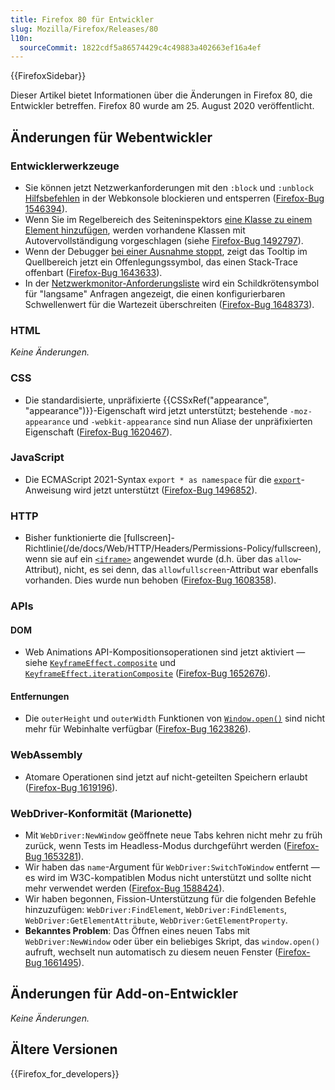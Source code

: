 ```yaml
---
title: Firefox 80 für Entwickler
slug: Mozilla/Firefox/Releases/80
l10n:
  sourceCommit: 1822cdf5a86574429c4c49883a402663ef16a4ef
---
```


{{FirefoxSidebar}}

Dieser Artikel bietet Informationen über die Änderungen in Firefox 80, die Entwickler betreffen. Firefox 80 wurde am 25. August 2020 veröffentlicht.

## Änderungen für Webentwickler

### Entwicklerwerkzeuge

- Sie können jetzt Netzwerkanforderungen mit den `:block` und `:unblock` [Hilfsbefehlen](https://firefox-source-docs.mozilla.org/devtools-user/web_console/helpers/index.html) in der Webkonsole blockieren und entsperren ([Firefox-Bug 1546394](https://bugzil.la/1546394)).
- Wenn Sie im Regelbereich des Seiteninspektors [eine Klasse zu einem Element hinzufügen](https://firefox-source-docs.mozilla.org/devtools-user/page_inspector/how_to/examine_and_edit_css/index.html#viewing-and-changing-classes-on-an-element), werden vorhandene Klassen mit Autovervollständigung vorgeschlagen (siehe [Firefox-Bug 1492797](https://bugzil.la/1492797)).
- Wenn der Debugger [bei einer Ausnahme stoppt](https://firefox-source-docs.mozilla.org/devtools-user/debugger/how_to/breaking_on_exceptions/index.html), zeigt das Tooltip im Quellbereich jetzt ein Offenlegungssymbol, das einen Stack-Trace offenbart ([Firefox-Bug 1643633](https://bugzil.la/1643633)).
- In der [Netzwerkmonitor-Anforderungsliste](https://firefox-source-docs.mozilla.org/devtools-user/network_monitor/request_list/index.html#network-request-columns) wird ein Schildkrötensymbol für "langsame" Anfragen angezeigt, die einen konfigurierbaren Schwellenwert für die Wartezeit überschreiten ([Firefox-Bug 1648373](https://bugzil.la/1648373)).

### HTML

_Keine Änderungen._

### CSS

- Die standardisierte, unpräfixierte {{CSSxRef("appearance", "appearance")}}-Eigenschaft wird jetzt unterstützt; bestehende `-moz-appearance` und `-webkit-appearance` sind nun Aliase der unpräfixierten Eigenschaft ([Firefox-Bug 1620467](https://bugzil.la/1620467)).

### JavaScript

- Die ECMAScript 2021-Syntax `export * as namespace` für die [`export`](/de/docs/Web/JavaScript/Reference/Statements/export)-Anweisung wird jetzt unterstützt ([Firefox-Bug 1496852](https://bugzil.la/1496852)).

### HTTP

- Bisher funktionierte die [fullscreen]-Richtlinie(/de/docs/Web/HTTP/Headers/Permissions-Policy/fullscreen), wenn sie auf ein [`<iframe>`](/de/docs/Web/HTML/Element/iframe) angewendet wurde (d.h. über das `allow`-Attribut), nicht, es sei denn, das `allowfullscreen`-Attribut war ebenfalls vorhanden. Dies wurde nun behoben ([Firefox-Bug 1608358](https://bugzil.la/1608358)).

### APIs

#### DOM

- Web Animations API-Kompositionsoperationen sind jetzt aktiviert — siehe [`KeyframeEffect.composite`](/de/docs/Web/API/KeyframeEffect/composite) und [`KeyframeEffect.iterationComposite`](/de/docs/Web/API/KeyframeEffect/iterationComposite) ([Firefox-Bug 1652676](https://bugzil.la/1652676)).

#### Entfernungen

- Die `outerHeight` und `outerWidth` Funktionen von [`Window.open()`](/de/docs/Web/API/Window/open) sind nicht mehr für Webinhalte verfügbar ([Firefox-Bug 1623826](https://bugzil.la/1623826)).

### WebAssembly

- Atomare Operationen sind jetzt auf nicht-geteilten Speichern erlaubt ([Firefox-Bug 1619196](https://bugzil.la/1619196)).

### WebDriver-Konformität (Marionette)

- Mit `WebDriver:NewWindow` geöffnete neue Tabs kehren nicht mehr zu früh zurück, wenn Tests im Headless-Modus durchgeführt werden ([Firefox-Bug 1653281](https://bugzil.la/1653281)).
- Wir haben das `name`-Argument für `WebDriver:SwitchToWindow` entfernt — es wird im W3C-kompatiblen Modus nicht unterstützt und sollte nicht mehr verwendet werden ([Firefox-Bug 1588424](https://bugzil.la/1588424)).
- Wir haben begonnen, Fission-Unterstützung für die folgenden Befehle hinzuzufügen: `WebDriver:FindElement`, `WebDriver:FindElements`, `WebDriver:GetElementAttribute`, `WebDriver:GetElementProperty`.
- **Bekanntes Problem**: Das Öffnen eines neuen Tabs mit `WebDriver:NewWindow` oder über ein beliebiges Skript, das `window.open()` aufruft, wechselt nun automatisch zu diesem neuen Fenster ([Firefox-Bug 1661495](https://bugzil.la/1661495)).

## Änderungen für Add-on-Entwickler

_Keine Änderungen._

## Ältere Versionen

{{Firefox_for_developers}}
